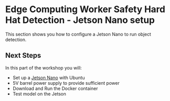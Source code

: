 # Edge Computing Worker Safety Hard Hat Detection  - Jetson Nano setup

This section shows you how to configure a Jetson Nano to run object detection.

## Next Steps

In this part of the workshop you will:

- Set up a [Jetson Nano](JETSON.md) with Ubuntu
- 5V barrel power supply to provide sufficient power
- Download and Run the Docker container
- Test model on the Jetson
